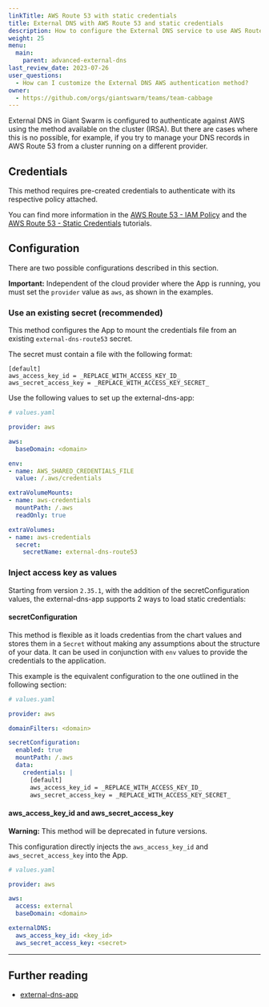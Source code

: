 ```yaml
---
linkTitle: AWS Route 53 with static credentials
title: External DNS with AWS Route 53 and static credentials
description: How to configure the External DNS service to use AWS Route 53 with static credentials.
weight: 25
menu:
  main:
    parent: advanced-external-dns
last_review_date: 2023-07-26
user_questions:
  - How can I customize the External DNS AWS authentication method?
owner:
  - https://github.com/orgs/giantswarm/teams/team-cabbage
---
```


External DNS in Giant Swarm is configured to authenticate against AWS using the method available on the cluster (IRSA). But there are cases where this is no possible, for example, if you try to manage your DNS records in AWS Route 53 from a cluster running on a different provider.

## Credentials

This method requires pre-created credentials to authenticate with its respective policy attached.

You can find more information in the [AWS Route 53 - IAM Policy](https://github.com/kubernetes-sigs/external-dns/blob/master/docs/tutorials/aws.md#iam-policy) and the [AWS Route 53 - Static Credentials](https://github.com/kubernetes-sigs/external-dns/blob/master/docs/tutorials/aws.md#static-credentials) tutorials.

## Configuration

There are two possible configurations described in this section.

__Important:__ Independent of the cloud provider where the App is running, you must set the `provider` value as `aws`, as shown in the examples.

### Use an existing secret (recommended)

This method configures the App to mount the credentials file from an existing `external-dns-route53` secret.

The secret must contain a file with the following format:

```nohighlight
[default]
aws_access_key_id = _REPLACE_WITH_ACCESS_KEY_ID_
aws_secret_access_key = _REPLACE_WITH_ACCESS_KEY_SECRET_
```

Use the following values to set up the external-dns-app:

```yaml
# values.yaml

provider: aws

aws:
  baseDomain: <domain>

env:
- name: AWS_SHARED_CREDENTIALS_FILE
  value: /.aws/credentials

extraVolumeMounts:
- name: aws-credentials
  mountPath: /.aws
  readOnly: true

extraVolumes:
- name: aws-credentials
  secret:
    secretName: external-dns-route53
```

### Inject access key as values

Starting from version `2.35.1`, with the addition of the secretConfiguration values, the external-dns-app supports 2 ways to load static credentials:

#### secretConfiguration

This method is flexible as it loads credentias from the chart values and stores them in a `Secret` without making any assumptions about the structure of your data. It can be used in conjunction with `env` values to provide the credentials to the application.

This example is the equivalent configuration to the one outlined in the following section:

```yaml
# values.yaml

provider: aws

domainFilters: <domain>

secretConfiguration:
  enabled: true
  mountPath: /.aws
  data:
    credentials: |
      [default]
      aws_access_key_id = _REPLACE_WITH_ACCESS_KEY_ID_
      aws_secret_access_key = _REPLACE_WITH_ACCESS_KEY_SECRET_
```

#### aws_access_key_id and aws_secret_access_key

__Warning:__ This method will be deprecated in future versions.

This configuration directly injects the `aws_access_key_id` and `aws_secret_access_key` into the App.

```yaml
# values.yaml

provider: aws

aws:
  access: external
  baseDomain: <domain>

externalDNS:
  aws_access_key_id: <key_id>
  aws_secret_access_key: <secret>
```

---

## Further reading

- [external-dns-app](https://github.com/giantswarm/external-dns-app)
